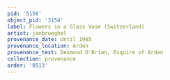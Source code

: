 ```yaml
---
pid: '5158'
object_pid: '3154'
label: Flowers in a Glass Vase (Switzerland)
artist: janbrueghel
provenance_date: Until 1965
provenance_location: Arden
provenance_text: Desmond O'Brian, Esquire of Arden
collection: provenance
order: '0513'
---
```

